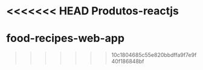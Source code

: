 <<<<<<< HEAD
Produtos-reactjs
=======
# food-recipes-web-app
>>>>>>> 10c1804685c55e820bbdffa9f7e9f40f186848bf
